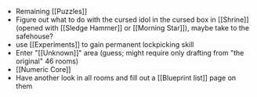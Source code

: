 - Remaining [[Puzzles]]
- Figure out what to do with the cursed idol in the cursed box in [[Shrine]] (opened with [[Sledge Hammer]] or [[Morning Star]]), maybe take to the safehouse?
- use [[Experiments]] to gain permanent lockpicking skill
- Enter "[[Unknown]]" area (guess; might require only drafting from "the original" 46 rooms)
- [[Numeric Core]]
- Have another look in all rooms and fill out a [[Blueprint list]] page on them